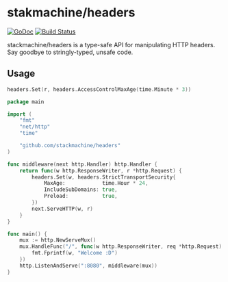 # stakmachine/headers
[![GoDoc](https://godoc.org/stackmachine.com/headers?status.svg)](https://godoc.org/stackmachine.com/headers) [![Build Status](https://travis-ci.org/stackmachine/headers.svg?branch=master)](https://travis-ci.org/stackmachine/headers)

stackmachine/headers is a type-safe API for manipulating HTTP headers. Say goodbye to stringly-typed, unsafe code.

## Usage

```go
headers.Set(r, headers.AccessControlMaxAge(time.Minute * 3))
```

```go
package main

import (
	"fmt"
	"net/http"
	"time"

	"github.com/stackmachine/headers"
)

func middleware(next http.Handler) http.Handler {
	return func(w http.ResponseWriter, r *http.Request) {
		headers.Set(w, headers.StrictTransportSecurity{
			MaxAge:            time.Hour * 24,
			IncludeSubDomains: true,
			Preload:           true,
		})
		next.ServeHTTP(w, r)
	}
}

func main() {
	mux := http.NewServeMux()
	mux.HandleFunc("/", func(w http.ResponseWriter, req *http.Request) {
		fmt.Fprintf(w, "Welcome :D")
	})
	http.ListenAndServe(":8080", middleware(mux))
}
```
